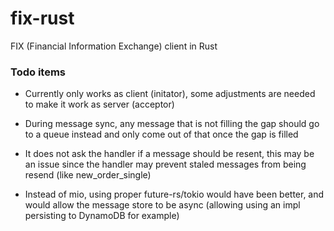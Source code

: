 # fix-rust
FIX (Financial Information Exchange) client in Rust


### Todo items

* Currently only works as client (initator), some adjustments are needed to make it work as server (acceptor)

* During message sync, any message that is not filling the gap should go to a queue instead and only come out of that once the gap is filled

* It does not ask the handler if a message should be resent, this may be an issue since the handler may prevent staled messages from being resend (like new_order_single)

* Instead of mio, using proper future-rs/tokio would have been better, and would allow the message store to be async (allowing using an impl persisting to DynamoDB for example)

